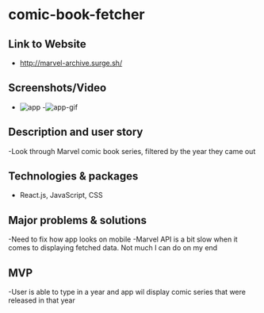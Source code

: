 # comic-book-fetcher

## Link to Website
- http://marvel-archive.surge.sh/
## Screenshots/Video  
- ![app](https://github.com/jlendle11/comic-book-fetcher/blob/feature/comic-app/src/components/images/Comic-stuff.png)
-![app-gif](https://github.com/jlendle11/comic-book-fetcher/blob/feature/comic-app/src/components/images/app-gif.gif)

## Description and user story
-Look through Marvel comic book series, filtered by the year they came out


## Technologies & packages
- React.js, JavaScript, CSS


## Major problems & solutions
-Need to fix how app looks on mobile
-Marvel API is a bit slow when it comes to displaying fetched data. Not much I can do on my end


## MVP
-User is able to type in a year and app wil display comic series that were released in that year
